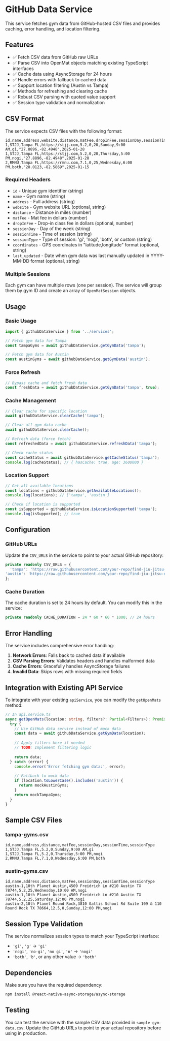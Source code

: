 # GitHub Data Service

This service fetches gym data from GitHub-hosted CSV files and provides caching, error handling, and location filtering.

## Features

- ✅ Fetch CSV data from GitHub raw URLs
- ✅ Parse CSV into OpenMat objects matching existing TypeScript interfaces
- ✅ Cache data using AsyncStorage for 24 hours
- ✅ Handle errors with fallback to cached data
- ✅ Support location filtering (Austin vs Tampa)
- ✅ Methods for refreshing and clearing cache
- ✅ Robust CSV parsing with quoted value support
- ✅ Session type validation and normalization

## CSV Format

The service expects CSV files with the following format:

```csv
id,name,address,website,distance,matFee,dropInFee,sessionDay,sessionTime,sessionType,coordinates,last_updated
1,STJJ,Tampa FL,https://stjj.com,5.2,0,20,Sunday,9:00 AM,gi,"27.8896,-82.4948",2025-01-28
1,STJJ,Tampa FL,https://stjj.com,5.2,0,20,Thursday,5:00 PM,nogi,"27.8896,-82.4948",2025-01-28
2,RMNU,Tampa FL,https://rmnu.com,7.1,0,25,Wednesday,6:00 PM,both,"28.0123,-82.5869",2025-01-15
```

### Required Headers

- `id` - Unique gym identifier (string)
- `name` - Gym name (string)
- `address` - Full address (string)
- `website` - Gym website URL (optional, string)
- `distance` - Distance in miles (number)
- `matFee` - Mat fee in dollars (number)
- `dropInFee` - Drop-in class fee in dollars (optional, number)
- `sessionDay` - Day of the week (string)
- `sessionTime` - Time of session (string)
- `sessionType` - Type of session: 'gi', 'nogi', 'both', or custom (string)
- `coordinates` - GPS coordinates in "latitude,longitude" format (optional, string)
- `last_updated` - Date when gym data was last manually updated in YYYY-MM-DD format (optional, string)

### Multiple Sessions

Each gym can have multiple rows (one per session). The service will group them by gym ID and create an array of `OpenMatSession` objects.

## Usage

### Basic Usage

```typescript
import { githubDataService } from '../services';

// Fetch gym data for Tampa
const tampaGyms = await githubDataService.getGymData('tampa');

// Fetch gym data for Austin
const austinGyms = await githubDataService.getGymData('austin');
```

### Force Refresh

```typescript
// Bypass cache and fetch fresh data
const freshData = await githubDataService.getGymData('tampa', true);
```

### Cache Management

```typescript
// Clear cache for specific location
await githubDataService.clearCache('tampa');

// Clear all gym data cache
await githubDataService.clearCache();

// Refresh data (force fetch)
const refreshedData = await githubDataService.refreshData('tampa');

// Check cache status
const cacheStatus = await githubDataService.getCacheStatus('tampa');
console.log(cacheStatus); // { hasCache: true, age: 3600000 }
```

### Location Support

```typescript
// Get all available locations
const locations = githubDataService.getAvailableLocations();
console.log(locations); // ['tampa', 'austin']

// Check if location is supported
const isSupported = githubDataService.isLocationSupported('tampa');
console.log(isSupported); // true
```

## Configuration

### GitHub URLs

Update the `CSV_URLS` in the service to point to your actual GitHub repository:

```typescript
private readonly CSV_URLS = {
  'tampa': 'https://raw.githubusercontent.com/your-repo/find-jiu-jitsu-data/main/tampa-gyms.csv',
'austin': 'https://raw.githubusercontent.com/your-repo/find-jiu-jitsu-data/main/austin-gyms.csv'
};
```

### Cache Duration

The cache duration is set to 24 hours by default. You can modify this in the service:

```typescript
private readonly CACHE_DURATION = 24 * 60 * 60 * 1000; // 24 hours
```

## Error Handling

The service includes comprehensive error handling:

1. **Network Errors**: Falls back to cached data if available
2. **CSV Parsing Errors**: Validates headers and handles malformed data
3. **Cache Errors**: Gracefully handles AsyncStorage failures
4. **Invalid Data**: Skips rows with missing required fields

## Integration with Existing API Service

To integrate with your existing `apiService`, you can modify the `getOpenMats` method:

```typescript
// In api.service.ts
async getOpenMats(location: string, filters?: Partial<Filters>): Promise<OpenMat[]> {
  try {
    // Use GitHub data service instead of mock data
    const data = await githubDataService.getGymData(location);
    
    // Apply filters here if needed
    // TODO: Implement filtering logic
    
    return data;
  } catch (error) {
    console.error('Error fetching gym data:', error);
    
    // Fallback to mock data
    if (location.toLowerCase().includes('austin')) {
      return mockAustinGyms;
    }
    return mockTampaGyms;
  }
}
```

## Sample CSV Files

### tampa-gyms.csv
```csv
id,name,address,distance,matFee,sessionDay,sessionTime,sessionType
1,STJJ,Tampa FL,5.2,0,Sunday,9:00 AM,gi
1,STJJ,Tampa FL,5.2,0,Thursday,5:00 PM,nogi
2,RMNU,Tampa FL,7.1,0,Wednesday,6:00 PM,both
```

### austin-gyms.csv
```csv
id,name,address,distance,matFee,sessionDay,sessionTime,sessionType
austin-1,10th Planet Austin,4509 Freidrich Ln #210 Austin TX 78744,5.2,25,Wednesday,10:00 AM,nogi
austin-1,10th Planet Austin,4509 Freidrich Ln #210 Austin TX 78744,5.2,25,Saturday,12:00 PM,nogi
austin-2,10th Planet Round Rock,3810 Gattis School Rd Suite 109 & 110 Round Rock TX 78664,12.5,0,Sunday,12:00 PM,nogi
```

## Session Type Validation

The service normalizes session types to match your TypeScript interface:

- `'gi'`, `'g'` → `'gi'`
- `'nogi'`, `'no-gi'`, `'no gi'`, `'n'` → `'nogi'`
- `'both'`, `'b'`, or any other value → `'both'`

## Dependencies

Make sure you have the required dependency:

```bash
npm install @react-native-async-storage/async-storage
```

## Testing

You can test the service with the sample CSV data provided in `sample-gym-data.csv`. Update the GitHub URLs to point to your actual repository before using in production. 